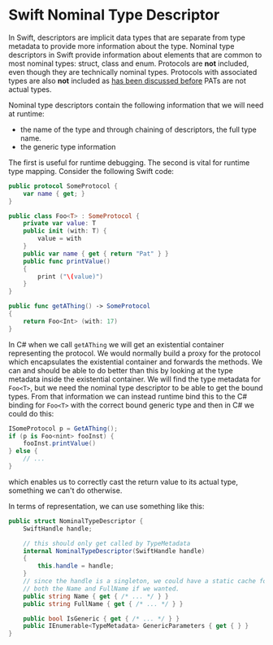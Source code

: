 # Swift Nominal Type Descriptor

In Swift, descriptors are implicit data types that are separate from type metadata to provide more information about the type.
Nominal type descriptors in Swift provide information about elements that are common to most nominal types: struct, class and enum. Protocols are **not** included, even though they are technically nominal types. Protocols with associated types are also **not** included as [has been discussed before](binding-pats.md) PATs are not actual types.

Nominal type descriptors contain the following information that we will need at runtime:

- the name of the type and through chaining of descriptors, the full type name.
- the generic type information

The first is useful for runtime debugging.
The second is vital for runtime type mapping. Consider the following Swift code:

```swift
public protocol SomeProtocol {
    var name { get; }
}

public class Foo<T> : SomeProtocol {
    private var value: T
    public init (with: T) {
        value = with
    }
    public var name { get { return "Pat" } }
    public func printValue()
    {
        print ("\(value)")
    }
}

public func getAThing() -> SomeProtocol
{
    return Foo<Int> (with: 17)
}
```

In C# when we call `getAThing` we will get an existential container representing the protocol. We would normally build a proxy for the protocol which encapsulates the existential container and forwards the methods. We can and should be able to do better than this by looking at the type metadata inside the existential container. We will find the type metadata for `Foo<T>`, but we need the nominal type descriptor to be able to get the bound types. From that information we can instead runtime bind this to the C# binding for `Foo<T>` with the correct bound generic type and then in C# we could do this:

```csharp
ISomeProtocol p = GetAThing();
if (p is Foo<nint> fooInst) {
    fooInst.printValue()
} else {
    // ...
}
```

which enables us to correctly cast the return value to its actual type, something we can't do otherwise.

In terms of representation, we can use something like this:

```csharp
public struct NominalTypeDescriptor {
    SwiftHandle handle;

    // this should only get called by TypeMetadata
    internal NominalTypeDescriptor(SwiftHandle handle)
    {
        this.handle = handle;
    }
    // since the handle is a singleton, we could have a static cache for
    // both the Name and FullName if we wanted.
    public string Name { get { /* ... */ } }
    public string FullName { get { /* ... */ } }

    public bool IsGeneric { get { /* ... */ } }
    public IEnumerable<TypeMetadata> GenericParameters { get { } }
}
```
